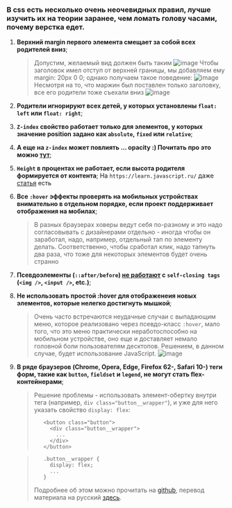 ### В css есть несколько очень неочевидных правил, лучше изучить их на теории заранее, чем ломать голову часами, почему верстка едет.

1. **Верхний margin первого элемента смещает за собой всех родителей вниз**;
    > Допустим, желаемый вид должен быть таким
    > ![image](https://user-images.githubusercontent.com/12808495/55340918-d92bca80-54cf-11e9-9701-eed499af7a05.png)
    > Чтобы заголовок имел отступ от верхней границы, мы добавляем ему margin: 20px 0 0; однако получаем такое поведение:
    > ![image](https://user-images.githubusercontent.com/12808495/55340961-f52f6c00-54cf-11e9-8506-09894ce1988e.png)
    > Несмотря на то, что маржин был поставлен только заголовку, все его родители тоже съехали вниз
    > ![image](https://user-images.githubusercontent.com/12808495/55341005-0a0bff80-54d0-11e9-8ac2-1ca16dbc40a3.png)

2. **Родители игнорируют всех детей, у которых установлены `float: left` или `float: right`**;

3. **`Z-index` свойство работает только для элементов, у которых значение position задано как `absolute`, `fixed` или `relative`**;

4. **А еще на `z-index` может повлиять ... opacity :) Почитать про это можно [тут](https://habrahabr.ru/post/166435/)**;

5. **`Height` в процентах не работает, если высота родителя формируется от контента**;
    На `https://learn.javascript.ru/` даже [статья](https://learn.javascript.ru/height-percent) есть

6. **Все `:hover` эффекты проверять на мобильных устройствах внимательно в отдельном порядке, если проект поддерживает отображения на мобилах**;
    > В разных браузерах ховеры ведут себя по-разному и это надо согласовывать с дизайнерами отдельно - иногда чтобы он заработал, надо, например, отдельный тап по элементу делать. Соответственно, чтобы сработал клик, надо тапнуть два раза, что тоже для некоторых элементов будет очень странно

7. **Псевдоэлементы (`::after/before`) [не работают](https://stackoverflow.com/questions/14585070/css-after-pseudo-element-not-showing-up-on-img/14586588#14586588) с `self-closing tags` (`<img />`, `<input />`, etc.)**;

8. **Не использовать простой :hover для отображенеия новых элементов, которые нелегко достигнуть мышкой**;
    > Очень часто встречаются неудачные случаи с выпадающим меню, которое реализовано через псевдо-класс `:hover`, мало того, что это меню практически неработоспособно на мобильном устройстве, оно еще и доставляет немало головной боли пользователям десктопов. Решением, в данном случае, будет использование JavaScript.
    > ![image](https://habrastorage.org/files/45f/aa7/1eb/45faa71eb7e74d3b8c39773cd181f298.gif)

9. **В ряде браузеров (Chrome, Opera, Edge, Firefox 62-, Safari 10-) теги форм, такие как `button`, `fieldset` и `legend`, не могут стать flex-контейнерами**;
    > Решение проблемы - использовать элемент-обертку внутри тега (например, `div class="button__wrapper"`), и уже для него указать свойство `display: flex`:
    > ```
    >    <button class="button">
    >      <div class="button__wrapper">
    >        ...
    >      </div>
    >    </button>
    > ```

    > ```
    >    .button__wrapper {
    >      display: flex;
    >      ...
    >    }
    > ```
    > Подробнее об этом можно прочитать на [github](https://github.com/philipwalton/flexbugs#flexbug-9), перевод материала на русский [здесь](http://allexamples.ru/blog/flex-bagi-i-ikh-obkhodnihe-puti).
